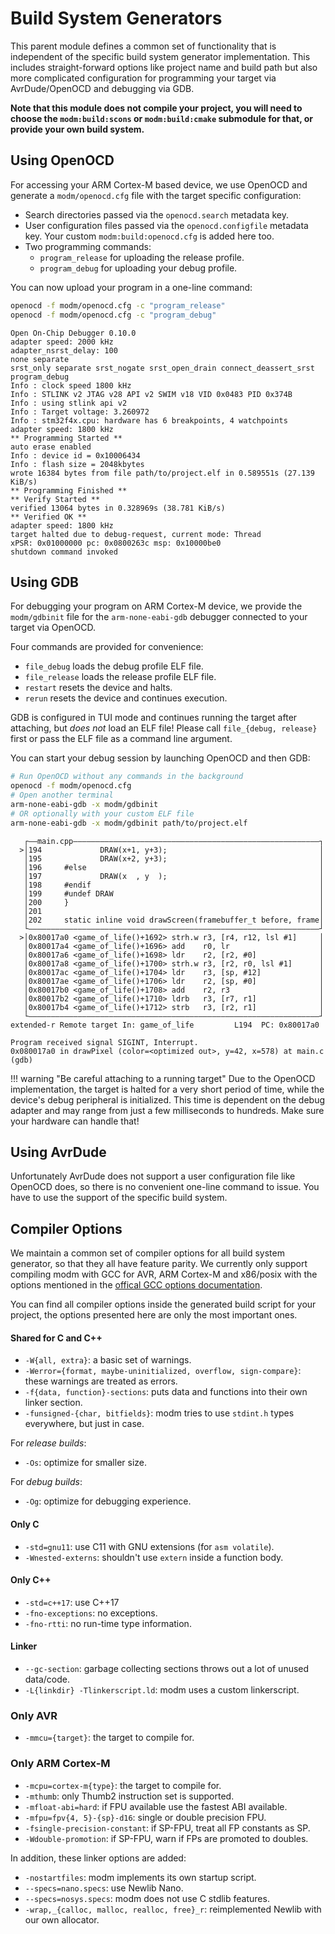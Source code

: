 # Build System Generators

This parent module defines a common set of functionality that is independent of
the specific build system generator implementation.
This includes straight-forward options like project name and build path
but also more complicated configuration for programming your target via
AvrDude/OpenOCD and debugging via GDB.

**Note that this module does not compile your project, you will need to choose
the `modm:build:scons` or `modm:build:cmake` submodule for that, or provide
your own build system.**

## Using OpenOCD

For accessing your ARM Cortex-M based device, we use OpenOCD and generate a
`modm/openocd.cfg` file with the target specific configuration:

- Search directories passed via the `openocd.search` metadata key.
- User configuration files passed via the `openocd.configfile` metadata key.
  Your custom `modm:build:openocd.cfg` is added here too.
- Two programming commands:
    + `program_release` for uploading the release profile.
    + `program_debug` for uploading your debug profile.

You can now upload your program in a one-line command:

```sh
openocd -f modm/openocd.cfg -c "program_release"
openocd -f modm/openocd.cfg -c "program_debug"
```
```
Open On-Chip Debugger 0.10.0
adapter speed: 2000 kHz
adapter_nsrst_delay: 100
none separate
srst_only separate srst_nogate srst_open_drain connect_deassert_srst
program_debug
Info : clock speed 1800 kHz
Info : STLINK v2 JTAG v28 API v2 SWIM v18 VID 0x0483 PID 0x374B
Info : using stlink api v2
Info : Target voltage: 3.260972
Info : stm32f4x.cpu: hardware has 6 breakpoints, 4 watchpoints
adapter speed: 1800 kHz
** Programming Started **
auto erase enabled
Info : device id = 0x10006434
Info : flash size = 2048kbytes
wrote 16384 bytes from file path/to/project.elf in 0.589551s (27.139 KiB/s)
** Programming Finished **
** Verify Started **
verified 13064 bytes in 0.328969s (38.781 KiB/s)
** Verified OK **
adapter speed: 1800 kHz
target halted due to debug-request, current mode: Thread
xPSR: 0x01000000 pc: 0x0800263c msp: 0x10000be0
shutdown command invoked
```


## Using GDB

For debugging your program on ARM Cortex-M device, we provide the `modm/gdbinit`
file for the `arm-none-eabi-gdb` debugger connected to your target via OpenOCD.

Four commands are provided for convenience:

- `file_debug` loads the debug profile ELF file.
- `file_release` loads the release profile ELF file.
- `restart` resets the device and halts.
- `rerun` resets the device and continues execution.

GDB is configured in TUI mode and continues running the target after attaching,
but *does not* load an ELF file! Please call `file_{debug, release}` first or
pass the ELF file as a command line argument.

You can start your debug session by launching OpenOCD and then GDB:

```sh
# Run OpenOCD without any commands in the background
openocd -f modm/openocd.cfg
# Open another terminal
arm-none-eabi-gdb -x modm/gdbinit
# OR optionally with your custom ELF file
arm-none-eabi-gdb -x modm/gdbinit path/to/project.elf
```

```
   ┌——main.cpp———————————————————————————————————————————————————————┐
  >│194             DRAW(x+1, y+3);                                  │
   │195             DRAW(x+2, y+3);                                  │
   │196     #else                                                    │
   │197             DRAW(x  , y  );                                  │
   │198     #endif                                                   │
   │199     #undef DRAW                                              │
   │200     }                                                        │
   │201                                                              │
   │202     static inline void drawScreen(framebuffer_t before, frame│
   └—————————————————————————————————————————————————————————————————┘
  >│0x80017a0 <game_of_life()+1692> strh.w r3, [r4, r12, lsl #1]     │
   │0x80017a4 <game_of_life()+1696> add    r0, lr                    │
   │0x80017a6 <game_of_life()+1698> ldr    r2, [r2, #0]              │
   │0x80017a8 <game_of_life()+1700> strh.w r3, [r2, r0, lsl #1]      │
   │0x80017ac <game_of_life()+1704> ldr    r3, [sp, #12]             │
   │0x80017ae <game_of_life()+1706> ldr    r2, [sp, #0]              │
   │0x80017b0 <game_of_life()+1708> add    r2, r3                    │
   │0x80017b2 <game_of_life()+1710> ldrb   r3, [r7, r1]              │
   │0x80017b4 <game_of_life()+1712> strb   r3, [r2, r1]              │
   └—————————————————————————————————————————————————————————————————┘
extended-r Remote target In: game_of_life         L194  PC: 0x80017a0

Program received signal SIGINT, Interrupt.
0x080017a0 in drawPixel (color=<optimized out>, y=42, x=578) at main.c
(gdb)
```

!!! warning "Be careful attaching to a running target"
    Due to the OpenOCD implementation, the target is halted for a very short
    period of time, while the device's debug peripheral is initialized.
    This time is dependent on the debug adapter and may range from just a few
    milliseconds to hundreds. Make sure your hardware can handle that!


## Using AvrDude

Unfortunately AvrDude does not support a user configuration file like OpenOCD
does, so there is no convenient one-line command to issue.
You have to use the support of the specific build system.


## Compiler Options

We maintain a common set of compiler options for all build system generator, so
that they all have feature parity. We currently only support compiling modm
with GCC for AVR, ARM Cortex-M and x86/posix with the options mentioned in the
[offical GCC options documentation][options].

You can find all compiler options inside the generated build script for your
project, the options presented here are only the most important ones.

#### Shared for C and C++

- `-W{all, extra}`: a basic set of warnings.
- `-Werror={format, maybe-uninitialized, overflow, sign-compare}`: these warnings are treated as errors.
- `-f{data, function}-sections`: puts data and functions into their own linker section.
- `-funsigned-{char, bitfields}`: modm tries to use `stdint.h` types everywhere, but just in case.

For *release builds*:

- `-Os`: optimize for smaller size.

For *debug builds*:

- `-Og`: optimize for debugging experience.

#### Only C

- `-std=gnu11`: use C11 with GNU extensions (for `asm volatile`).
- `-Wnested-externs`: shouldn't use `extern` inside a function body.

#### Only C++

- `-std=c++17`: use C++17
- `-fno-exceptions`: no exceptions.
- `-fno-rtti`: no run-time type information.

#### Linker

- `--gc-section`: garbage collecting sections throws out a lot of unused data/code.
- `-L{linkdir} -Tlinkerscript.ld`: modm uses a custom linkerscript.

### Only AVR

- `-mmcu={target}`: the target to compile for.

### Only ARM Cortex-M

- `-mcpu=cortex-m{type}`: the target to compile for.
- `-mthumb`: only Thumb2 instruction set is supported.
- `-mfloat-abi=hard`: if FPU available use the fastest ABI available.
- `-mfpu=fpv{4, 5}-{sp}-d16`: single or double precision FPU.
- `-fsingle-precision-constant`: if SP-FPU, treat all FP constants as SP.
- `-Wdouble-promotion`: if SP-FPU, warn if FPs are promoted to doubles.

In addition, these linker options are added:

- `-nostartfiles`: modm implements its own startup script.
- `--specs=nano.specs`: use Newlib Nano.
- `--specs=nosys.specs`: modm does not use C stdlib features.
- `-wrap,_{calloc, malloc, realloc, free}_r`: reimplemented Newlib with our own allocator.


[options]: https://gcc.gnu.org/onlinedocs/gcc/Option-Summary.html